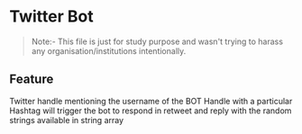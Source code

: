 # Twitter Bot
>Note:- This file is just for study purpose and wasn't trying to harass any organisation/institutions intentionally.
## Feature
Twitter handle mentioning the username of the BOT Handle with a particular Hashtag will trigger the bot to respond in retweet and reply with the random strings available in string array
